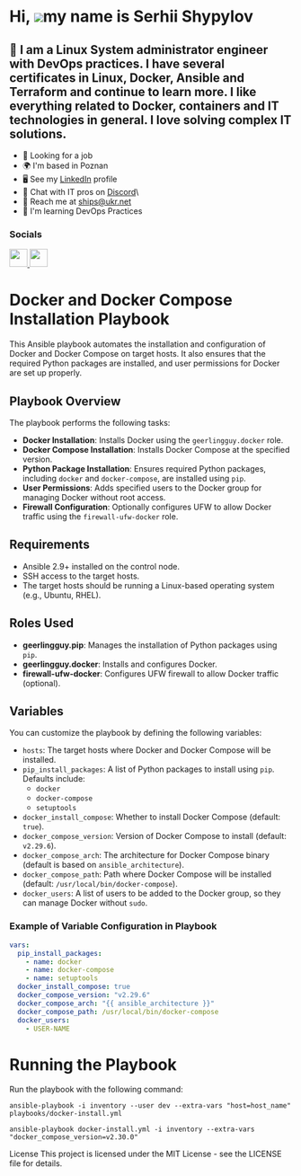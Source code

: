 Hi, ![](https://user-images.githubusercontent.com/18350557/176309783-0785949b-9127-417c-8b55-ab5a4333674e.gif)my name is Serhii Shypylov
=========================================================================================================================================

💛 I am a Linux System administrator engineer with DevOps practices. I have several certificates in Linux, Docker, Ansible and Terraform and continue to learn more. I like everything related to Docker, containers and IT technologies in general. I love solving complex IT solutions.
-------------------------------

* 💼 Looking for a job
* 🌍 I'm based in Poznan
* 🖥️ See my [LinkedIn](https://github.com/Shipssv83) profile 
* 👾 Chat with IT pros on [Discord](https://discord.com/shipssv_19055)\
* 📧 Reach me at ships@ukr.net
* 🧠 I'm learning DevOps Practices

### Socials

<p align="left"> <a href="https://github.com/Shipssv83" target="_blank" rel="noreferrer"> <picture> <source media="(prefers-color-scheme: dark)" srcset="https://raw.githubusercontent.com/danielcranney/readme-generator/main/public/icons/socials/github-dark.svg" /> <source media="(prefers-color-scheme: light)" srcset="https://raw.githubusercontent.com/danielcranney/readme-generator/main/public/icons/socials/github.svg" /> <img src="https://raw.githubusercontent.com/danielcranney/readme-generator/main/public/icons/socials/github.svg" width="32" height="32" /> </picture> </a> <a href="https://www.linkedin.com/in/sergey-shipilov-7262a31b4/" target="_blank" rel="noreferrer"> <picture> <source media="(prefers-color-scheme: dark)" srcset="https://raw.githubusercontent.com/danielcranney/readme-generator/main/public/icons/socials/linkedin-dark.svg" /> <source media="(prefers-color-scheme: light)" srcset="https://raw.githubusercontent.com/danielcranney/readme-generator/main/public/icons/socials/linkedin.svg" /> <img src="https://raw.githubusercontent.com/danielcranney/readme-generator/main/public/icons/socials/linkedin.svg" width="32" height="32" /> </picture> </a></p>

# Docker and Docker Compose Installation Playbook

This Ansible playbook automates the installation and configuration of Docker and Docker Compose on target hosts. It also ensures that the required Python packages are installed, and user permissions for Docker are set up properly.

## Playbook Overview

The playbook performs the following tasks:

- **Docker Installation**: Installs Docker using the `geerlingguy.docker` role.
- **Docker Compose Installation**: Installs Docker Compose at the specified version.
- **Python Package Installation**: Ensures required Python packages, including `docker` and `docker-compose`, are installed using `pip`.
- **User Permissions**: Adds specified users to the Docker group for managing Docker without root access.
- **Firewall Configuration**: Optionally configures UFW to allow Docker traffic using the `firewall-ufw-docker` role.

## Requirements

- Ansible 2.9+ installed on the control node.
- SSH access to the target hosts.
- The target hosts should be running a Linux-based operating system (e.g., Ubuntu, RHEL).

## Roles Used

- **geerlingguy.pip**: Manages the installation of Python packages using `pip`.
- **geerlingguy.docker**: Installs and configures Docker.
- **firewall-ufw-docker**: Configures UFW firewall to allow Docker traffic (optional).

## Variables

You can customize the playbook by defining the following variables:

- `hosts`: The target hosts where Docker and Docker Compose will be installed.
- `pip_install_packages`: A list of Python packages to install using `pip`. Defaults include:
  - `docker`
  - `docker-compose`
  - `setuptools`
- `docker_install_compose`: Whether to install Docker Compose (default: `true`).
- `docker_compose_version`: Version of Docker Compose to install (default: `v2.29.6`).
- `docker_compose_arch`: The architecture for Docker Compose binary (default is based on `ansible_architecture`).
- `docker_compose_path`: Path where Docker Compose will be installed (default: `/usr/local/bin/docker-compose`).
- `docker_users`: A list of users to be added to the Docker group, so they can manage Docker without `sudo`.

### Example of Variable Configuration in Playbook

```yaml
vars:
  pip_install_packages:
    - name: docker
    - name: docker-compose
    - name: setuptools
  docker_install_compose: true
  docker_compose_version: "v2.29.6"
  docker_compose_arch: "{{ ansible_architecture }}"
  docker_compose_path: /usr/local/bin/docker-compose
  docker_users:
    - USER-NAME
```

# Running the Playbook
Run the playbook with the following command:

```
ansible-playbook -i inventory --user dev --extra-vars "host=host_name" playbooks/docker-install.yml
```

```
ansible-playbook docker-install.yml -i inventory --extra-vars "docker_compose_version=v2.30.0"
```


License
This project is licensed under the MIT License - see the LICENSE file for details.